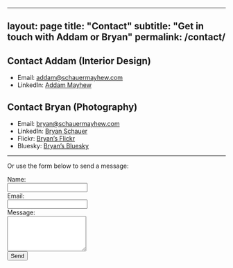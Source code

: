 <!-- contact.md -->

---
layout: page
title: "Contact"
subtitle: "Get in touch with Addam or Bryan"
permalink: /contact/
---

## Contact Addam (Interior Design)

- Email: [addam@schauermayhew.com](mailto:addam@schauermayhew.com)
- LinkedIn: [Addam Mayhew](https://www.linkedin.com/in/addam-mayhew-8669b123/)

## Contact Bryan (Photography)

- Email: [bryan@schauermayhew.com](mailto:bryan@schauermayhew.com)
- LinkedIn: [Bryan Schauer](https://linkedin.com/in/schauebc)
- Flickr: [Bryan’s Flickr](https://flickr.com/schauebc)
- Bluesky: [Bryan’s Bluesky](https://bsky.app/profile/igotsidetrackded.bsky.social)

---

Or use the form below to send a message:

<form action="mailto:addam@schauermayhew.com" method="post" enctype="text/plain">
  <label for="name">Name:</label><br>
  <input type="text" id="name" name="name"><br>
  <label for="email">Email:</label><br>
  <input type="text" id="email" name="email"><br>
  <label for="message">Message:</label><br>
  <textarea id="message" name="message" rows="5"></textarea><br>
  <input type="submit" value="Send">
</form>

